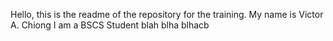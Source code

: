 Hello, this is the readme of the repository for the training.
My name is Victor A. Chiong
I am a BSCS Student
blah blha blhacb
